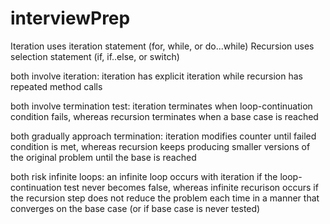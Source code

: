 # interviewPrep
Iteration uses iteration statement (for, while, or do...while)
Recursion uses selection statement (if, if..else, or switch)

both involve iteration: iteration has explicit iteration while recursion has repeated method calls

both involve termination test: iteration terminates when loop-continuation condition fails, whereas recursion terminates when a base case is reached 

both gradually approach termination: iteration modifies counter until failed condition is met, whereas recursion keeps producing smaller versions of the original problem until the base is reached

both risk infinite loops: an infinite loop occurs with iteration if the loop-continuation test never becomes false, whereas infinite recurison occurs if the recursion step does not reduce the problem each time in a manner that converges on the base case (or if base case is never tested)